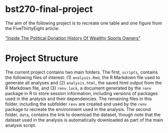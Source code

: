 # bst270-final-project

The aim of the following project is to recreate one table and one figure from the FiveThirtyEight article:

["Inside The Political Donation History Of Wealthy Sports Owners"](https://fivethirtyeight.com/features/inside-the-political-donation-history-of-wealthy-sports-owners/)



# Project Structure

The current project contains two main folders. The first, `scripts`, contains the following files of interest: (1) `analysis.Rmd`, the R Markdown file used to generate all analyses and (2) `analysis.html`, the saved html output from the R Markdown file, and (3) `renv.lock`, a document generated by the `renv` package in R to store session information, including versions of packages used in the analysis and their dependencies. The remaining files in this folder, including the subfolder `renv` are created and used by the `renv` package to recreate the environment used in the analysis. The second folder, `data`, contains the link to download the dataset, though note that the dataset used in the analysis is automatically downloaded as part of the main analysis script.
